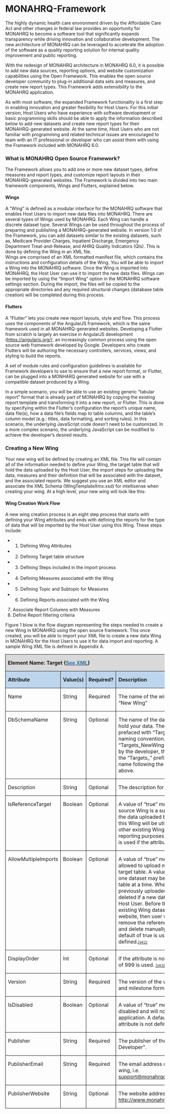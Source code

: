 MONAHRQ-Framework
=================

The highly dynamic health care environment driven by the Affordable Care Act and other changes in federal law provides an opportunity for MONAHRQ to become a software tool that significantly expands transparency while driving innovation and collaborative development. The new architecture of MONAHRQ can be leveraged to accelerate the adoption of the software as a quality reporting solution for internal quality improvement and public reporting. 

With the redesign of MONAHRQ architecture in MONAHRQ 6.0, it is possible to add new data sources, reporting options, and website customization capabilities using the Open Framework. This enables the open source developer community to plug-in additional data sets and measures, and create new report types. This Framework adds extensibility to the MONAHRQ application.

As with most software, the expanded Framework functionality is a first step in enabling innovation and greater flexibility for Host Users. For this initial version, Host Users who have experience with software development or basic programming skills should be able to apply the information described below to add new datasets and create new report types for their MONAHRQ-generated website. At the same time, Host Users who are not familiar with programming and related technical issues are encouraged to team with an IT professional or developer who can assist them with using the Framework included with MONAHRQ 6.0. 

### What is MONAHRQ Open Source Framework?
The Framework allows you to add one or more new dataset types, define measures and report types, and customize report layouts in their MONAHRQ-generated websites. The Framework is divided into two main framework components, Wings and Flutters, explained below.

#### Wings
A “Wing” is defined as a modular interface for the MONAHRQ software that enables Host Users to import new data files into MONAHRQ. There are several types of Wings used by MONAHRQ. Each Wing can handle a discrete dataset type. Several Wings can be used throughout the process of preparing and publishing a MONAHRQ-generated website. In version 1.0 of the Framework, you can add datasets similar to the existing datasets, such as, Medicare Provider Charges, Inpatient Discharge, Emergency Department Treat-and-Release, and AHRQ Quality Indicators (QIs). This is done by defining the Wing in an XML file.   
Wings are comprised of an XML formatted manifest file, which contains the instructions and configuration details of the Wing. You will be able to import a Wing into the MONAHRQ software. Once the Wing is imported into MONAHRQ, the Host User can use it to import the new data files. 
Wings can be imported by using the “Import Wing” option in the MONAHRQ software settings section. During the import, the files will be copied to the appropriate directories and any required structural changes (database table creation) will be completed during this process.

#### Flutters

A “Flutter” lets you create new report layouts, style and flow. This process uses the components of the AngularJS framework, which is the same framework used in all MONAHRQ-generated websites. Developing a Flutter from scratch is largely an exercise in AngularJS development (https://angularjs.org/), an increasingly common process using the open source web framework developed by Google. Developers who create Flutters will be authoring the necessary controllers, services, views, and styling to build the reports. 

A set of module rules and configuration guidelines is available for Framework developers to use to ensure that a new report format, or Flutter, can be plugged into a MONHARQ generated website for use with a compatible dataset produced by a Wing. 

In a simple scenario, you will be able to use an existing generic “tabular report” format that is already part of MONAHRQ by copying the existing report template and transforming it into a new report, or Flutter. This is done by specifying within the Flutter’s configuration the report’s unique name, data file(s), how a data file’s fields map to table columns, and the table’s column model (e.g.: titles, data formatting, and sorting rules). In this scenario, the underlying JavaScript code doesn’t need to be customized. In a more complex scenario, the underlying JavaScript can be modified to achieve the developer’s desired results.



### Creating a New Wing
Your new wing will be defined by creating an XML file. This file will contain all of the information needed to define your Wing, the target table that will hold the data uploaded by the Host User, the import steps for uploading the data, measures and their definition that will be associated with the dataset, and the associated reports. We suggest you use an XML editor and associate the XML Schema (WingTemplateXmx.xsd) for intellisense when creating your wing. At a high level, your new wing will look like this:
<?xml version="1.0" encoding="utf-8" ?>
<Target>
  <Columns />
  <ImportSteps />
  <Measures />
  <Reports />
</Target>

#### Wing Creation Work Flow
A new wing creation process is an eight step process that starts with defining your Wing attributes and ends with defining the reports for the type of data that will be imported by the Host User using this Wing. These steps include:
* 1.	Defining Wing Attributes
* 2.	Defining Target table structure
* 3.	Defining Steps included in the import process
* 4.	Defining Measures associated with the Wing
* 5.	Defining Topic and Subtopic for Measures
* 6.	Defining Reports associated with the Wing
7.	Associate Report Columns with Measures
8.	Define Report filtering criteria

Figure 1 blow is the flow diagram representing the steps needed to create a new Wing in MONAHRQ using the open source framework. This once created, you will be able to import your XML file to create a new data Wing in MONAHRQ for the Host Users to use it for data import and reporting. A sample Wing XML file is defined in Appendix A.


<table class=MsoTableGrid border=1 cellspacing=0 cellpadding=0
 style='border-collapse:collapse;border:none'>
 <tr>
  <td width=623 colspan=4 valign=top style='width:467.5pt;border:solid windowtext 1.0pt;
  background:#D9D9D9;padding:0in 5.4pt 0in 5.4pt'>
  <p class=MsoNormal style='line-height:normal'><b>Element Name: Target (</b><span
  style='color:#2E75B6'><a href="#Wing_Target_block" target="_blank"><b><span
  style='color:#2E75B6'>See XML</span></b></a></span><b>)</b></p>
  </td>
 </tr>
 <tr>
  <td width=145 valign=top style='width:108.6pt;border:solid windowtext 1.0pt;
  border-top:none;background:#BDD6EE;padding:0in 5.4pt 0in 5.4pt'>
  <p class=MsoNormal style='line-height:normal'><b>Attribute</b></p>
  </td>
  <td width=68 valign=top style='width:51.0pt;border-top:none;border-left:none;
  border-bottom:solid windowtext 1.0pt;border-right:solid windowtext 1.0pt;
  background:#BDD6EE;padding:0in 5.4pt 0in 5.4pt'>
  <p class=MsoNormal style='line-height:normal'><b>Value(s)</b></p>
  </td>
  <td width=120 valign=top style='width:90.1pt;border-top:none;border-left:
  none;border-bottom:solid windowtext 1.0pt;border-right:solid windowtext 1.0pt;
  background:#BDD6EE;padding:0in 5.4pt 0in 5.4pt'>
  <p class=MsoNormal style='line-height:normal'><b>Required?</b></p>
  </td>
  <td width=290 valign=top style='width:217.8pt;border-top:none;border-left:
  none;border-bottom:solid windowtext 1.0pt;border-right:solid windowtext 1.0pt;
  background:#BDD6EE;padding:0in 5.4pt 0in 5.4pt'>
  <p class=MsoNormal style='line-height:normal'><b>Description</b></p>
  </td>
 </tr>
 <tr>
  <td width=145 valign=top style='width:108.6pt;border:solid windowtext 1.0pt;
  border-top:none;padding:0in 5.4pt 0in 5.4pt'>
  <p class=MsoNormal style='line-height:normal'>Name</p>
  </td>
  <td width=68 valign=top style='width:51.0pt;border-top:none;border-left:none;
  border-bottom:solid windowtext 1.0pt;border-right:solid windowtext 1.0pt;
  padding:0in 5.4pt 0in 5.4pt'>
  <p class=MsoNormal style='line-height:normal'>String</p>
  </td>
  <td width=120 valign=top style='width:90.1pt;border-top:none;border-left:
  none;border-bottom:solid windowtext 1.0pt;border-right:solid windowtext 1.0pt;
  padding:0in 5.4pt 0in 5.4pt'>
  <p class=MsoNormal style='line-height:normal'>Required</p>
  </td>
  <td width=290 valign=top style='width:217.8pt;border-top:none;border-left:
  none;border-bottom:solid windowtext 1.0pt;border-right:solid windowtext 1.0pt;
  padding:0in 5.4pt 0in 5.4pt'>
  <p class=MsoNormal style='line-height:normal'>The name of the wing target
  dataset, i.e. “New Wing”</p>
  </td>
 </tr>
 <tr>
  <td width=145 valign=top style='width:108.6pt;border:solid windowtext 1.0pt;
  border-top:none;padding:0in 5.4pt 0in 5.4pt'>
  <p class=MsoNormal style='line-height:normal'>DbSchemaName</p>
  </td>
  <td width=68 valign=top style='width:51.0pt;border-top:none;border-left:none;
  border-bottom:solid windowtext 1.0pt;border-right:solid windowtext 1.0pt;
  padding:0in 5.4pt 0in 5.4pt'>
  <p class=MsoNormal style='line-height:normal'>String</p>
  </td>
  <td width=120 valign=top style='width:90.1pt;border-top:none;border-left:
  none;border-bottom:solid windowtext 1.0pt;border-right:solid windowtext 1.0pt;
  padding:0in 5.4pt 0in 5.4pt'>
  <p class=MsoNormal style='line-height:normal'>Optional</p>
  </td>
  <td width=290 valign=top style='width:217.8pt;border-top:none;border-left:
  none;border-bottom:solid windowtext 1.0pt;border-right:solid windowtext 1.0pt;
  padding:0in 5.4pt 0in 5.4pt'>
  <p class=MsoNormal style='line-height:normal'>The name of the database table
  that will hold your data. The table name is typically prefaced with
  “Targets_” as part of the naming convention. For example, “Targets_NewWing”.
  If one is not provided by the developer, the system will prepend the
  “Targets_” prefix to the target dataset name following the conventions stated
  above.</p>
  </td>
 </tr>
 <tr>
  <td width=145 valign=top style='width:108.6pt;border:solid windowtext 1.0pt;
  border-top:none;padding:0in 5.4pt 0in 5.4pt'>
  <p class=MsoNormal style='line-height:normal'>Description</p>
  </td>
  <td width=68 valign=top style='width:51.0pt;border-top:none;border-left:none;
  border-bottom:solid windowtext 1.0pt;border-right:solid windowtext 1.0pt;
  padding:0in 5.4pt 0in 5.4pt'>
  <p class=MsoNormal style='line-height:normal'>String</p>
  </td>
  <td width=120 valign=top style='width:90.1pt;border-top:none;border-left:
  none;border-bottom:solid windowtext 1.0pt;border-right:solid windowtext 1.0pt;
  padding:0in 5.4pt 0in 5.4pt'>
  <p class=MsoNormal style='line-height:normal'>Optional</p>
  </td>
  <td width=290 valign=top style='width:217.8pt;border-top:none;border-left:
  none;border-bottom:solid windowtext 1.0pt;border-right:solid windowtext 1.0pt;
  padding:0in 5.4pt 0in 5.4pt'>
  <p class=MsoNormal style='line-height:normal'>The description for the wing
  target dataset.</p>
  </td>
 </tr>
 <tr>
  <td width=145 valign=top style='width:108.6pt;border:solid windowtext 1.0pt;
  border-top:none;padding:0in 5.4pt 0in 5.4pt'>
  <p class=MsoNormal style='line-height:normal'>IsReferenceTarget</p>
  </td>
  <td width=68 valign=top style='width:51.0pt;border-top:none;border-left:none;
  border-bottom:solid windowtext 1.0pt;border-right:solid windowtext 1.0pt;
  padding:0in 5.4pt 0in 5.4pt'>
  <p class=MsoNormal style='line-height:normal'>Boolean</p>
  </td>
  <td width=120 valign=top style='width:90.1pt;border-top:none;border-left:
  none;border-bottom:solid windowtext 1.0pt;border-right:solid windowtext 1.0pt;
  padding:0in 5.4pt 0in 5.4pt'>
  <p class=MsoNormal style='line-height:normal'>Optional</p>
  </td>
  <td width=290 valign=top style='width:217.8pt;border-top:none;border-left:
  none;border-bottom:solid windowtext 1.0pt;border-right:solid windowtext 1.0pt;
  padding:0in 5.4pt 0in 5.4pt'>
  <p class=MsoNormal style='line-height:normal'>A value of “true” means that
  the open source Wing is a supplementary wing and the data uploaded by the
  Host User using this Wing will be utilized in conjunction with other existing
  Wing target datasets for reporting purposes. A default value of false is used
  if the attribute is not <a>defined.</a><span class=MsoCommentReference><span
  style='font-size:8.0pt'><a class=msocomanchor id="_anchor_1"
  onmouseover="msoCommentShow('_anchor_1','_com_1')"
  onmouseout="msoCommentHide('_com_1')" href="#_msocom_1" language=JavaScript
  name="_msoanchor_1">[VK1]</a>&nbsp;</span></span></p>
  </td>
 </tr>
 <tr>
  <td width=145 valign=top style='width:108.6pt;border:solid windowtext 1.0pt;
  border-top:none;padding:0in 5.4pt 0in 5.4pt'>
  <p class=MsoNormal style='line-height:normal'>AllowMultipleImports</p>
  </td>
  <td width=68 valign=top style='width:51.0pt;border-top:none;border-left:none;
  border-bottom:solid windowtext 1.0pt;border-right:solid windowtext 1.0pt;
  padding:0in 5.4pt 0in 5.4pt'>
  <p class=MsoNormal style='line-height:normal'>Boolean</p>
  </td>
  <td width=120 valign=top style='width:90.1pt;border-top:none;border-left:
  none;border-bottom:solid windowtext 1.0pt;border-right:solid windowtext 1.0pt;
  padding:0in 5.4pt 0in 5.4pt'>
  <p class=MsoNormal style='line-height:normal'>Optional</p>
  </td>
  <td width=290 valign=top style='width:217.8pt;border-top:none;border-left:
  none;border-bottom:solid windowtext 1.0pt;border-right:solid windowtext 1.0pt;
  padding:0in 5.4pt 0in 5.4pt'>
  <p class=MsoNormal style='line-height:normal'>A value of “true” means the end
  user will be allowed to upload multiple datasets into the target table. A
  value of “false” means only one dataset may be loaded into the target table
  at a time. When set to true, then previously uploaded dataset is automatically
  deleted if a new data file is imported by the Host User. Before the import
  begins. If an existing Wing dataset is already linked to a website, then user
  will be prompted to remove the reference to the linked website and delete
  manually before trying upload.  A default of true is used if the attribute is
  not <a>defined.</a><span class=MsoCommentReference><span style='font-size:
  8.0pt'><a class=msocomanchor id="_anchor_2"
  onmouseover="msoCommentShow('_anchor_2','_com_2')"
  onmouseout="msoCommentHide('_com_2')" href="#_msocom_2" language=JavaScript
  name="_msoanchor_2">[VK2]</a>&nbsp;</span></span></p>
  </td>
 </tr>
 <tr>
  <td width=145 valign=top style='width:108.6pt;border:solid windowtext 1.0pt;
  border-top:none;padding:0in 5.4pt 0in 5.4pt'>
  <p class=MsoNormal style='line-height:normal'>DisplayOrder</p>
  </td>
  <td width=68 valign=top style='width:51.0pt;border-top:none;border-left:none;
  border-bottom:solid windowtext 1.0pt;border-right:solid windowtext 1.0pt;
  padding:0in 5.4pt 0in 5.4pt'>
  <p class=MsoNormal style='line-height:normal'>Int</p>
  </td>
  <td width=120 valign=top style='width:90.1pt;border-top:none;border-left:
  none;border-bottom:solid windowtext 1.0pt;border-right:solid windowtext 1.0pt;
  padding:0in 5.4pt 0in 5.4pt'>
  <p class=MsoNormal style='line-height:normal'>Optional</p>
  </td>
  <td width=290 valign=top style='width:217.8pt;border-top:none;border-left:
  none;border-bottom:solid windowtext 1.0pt;border-right:solid windowtext 1.0pt;
  padding:0in 5.4pt 0in 5.4pt'>
  <p class=MsoNormal style='line-height:normal'>If the attribute is not
  defined, a default value of 999 <a>is used. </a><span
  class=MsoCommentReference><span style='font-size:8.0pt'><a
  class=msocomanchor id="_anchor_3"
  onmouseover="msoCommentShow('_anchor_3','_com_3')"
  onmouseout="msoCommentHide('_com_3')" href="#_msocom_3" language=JavaScript
  name="_msoanchor_3">[VK3]</a>&nbsp;</span></span></p>
  </td>
 </tr>
 <tr>
  <td width=145 valign=top style='width:108.6pt;border:solid windowtext 1.0pt;
  border-top:none;padding:0in 5.4pt 0in 5.4pt'>
  <p class=MsoNormal style='line-height:normal'>Version</p>
  </td>
  <td width=68 valign=top style='width:51.0pt;border-top:none;border-left:none;
  border-bottom:solid windowtext 1.0pt;border-right:solid windowtext 1.0pt;
  padding:0in 5.4pt 0in 5.4pt'>
  <p class=MsoNormal style='line-height:normal'>String</p>
  </td>
  <td width=120 valign=top style='width:90.1pt;border-top:none;border-left:
  none;border-bottom:solid windowtext 1.0pt;border-right:solid windowtext 1.0pt;
  padding:0in 5.4pt 0in 5.4pt'>
  <p class=MsoNormal style='line-height:normal'>Required</p>
  </td>
  <td width=290 valign=top style='width:217.8pt;border-top:none;border-left:
  none;border-bottom:solid windowtext 1.0pt;border-right:solid windowtext 1.0pt;
  padding:0in 5.4pt 0in 5.4pt'>
  <p class=MsoNormal style='line-height:normal'>The version of the wing in a
  major, minor and milestone format, i.e. “1.0.0”.</p>
  </td>
 </tr>
 <tr>
  <td width=145 valign=top style='width:108.6pt;border:solid windowtext 1.0pt;
  border-top:none;padding:0in 5.4pt 0in 5.4pt'>
  <p class=MsoNormal style='line-height:normal'>IsDisabled</p>
  </td>
  <td width=68 valign=top style='width:51.0pt;border-top:none;border-left:none;
  border-bottom:solid windowtext 1.0pt;border-right:solid windowtext 1.0pt;
  padding:0in 5.4pt 0in 5.4pt'>
  <p class=MsoNormal style='line-height:normal'>Boolean</p>
  </td>
  <td width=120 valign=top style='width:90.1pt;border-top:none;border-left:
  none;border-bottom:solid windowtext 1.0pt;border-right:solid windowtext 1.0pt;
  padding:0in 5.4pt 0in 5.4pt'>
  <p class=MsoNormal style='line-height:normal'>Optional</p>
  </td>
  <td width=290 valign=top style='width:217.8pt;border-top:none;border-left:
  none;border-bottom:solid windowtext 1.0pt;border-right:solid windowtext 1.0pt;
  padding:0in 5.4pt 0in 5.4pt'>
  <p class=MsoNormal style='line-height:normal'>A value of “true” means the
  target wing is disabled and will not be displayed in the application. A
  default of false is used if the attribute is not defined.</p>
  </td>
 </tr>
 <tr>
  <td width=145 valign=top style='width:108.6pt;border:solid windowtext 1.0pt;
  border-top:none;padding:0in 5.4pt 0in 5.4pt'>
  <p class=MsoNormal style='line-height:normal'>Publisher</p>
  </td>
  <td width=68 valign=top style='width:51.0pt;border-top:none;border-left:none;
  border-bottom:solid windowtext 1.0pt;border-right:solid windowtext 1.0pt;
  padding:0in 5.4pt 0in 5.4pt'>
  <p class=MsoNormal style='line-height:normal'>String</p>
  </td>
  <td width=120 valign=top style='width:90.1pt;border-top:none;border-left:
  none;border-bottom:solid windowtext 1.0pt;border-right:solid windowtext 1.0pt;
  padding:0in 5.4pt 0in 5.4pt'>
  <p class=MsoNormal style='line-height:normal'>Required</p>
  </td>
  <td width=290 valign=top style='width:217.8pt;border-top:none;border-left:
  none;border-bottom:solid windowtext 1.0pt;border-right:solid windowtext 1.0pt;
  padding:0in 5.4pt 0in 5.4pt'>
  <p class=MsoNormal style='line-height:normal'>The publisher of the wing, i.e.
  “MONAHRQ Developer”.</p>
  </td>
 </tr>
 <tr>
  <td width=145 valign=top style='width:108.6pt;border:solid windowtext 1.0pt;
  border-top:none;padding:0in 5.4pt 0in 5.4pt'>
  <p class=MsoNormal style='line-height:normal'>PublisherEmail</p>
  </td>
  <td width=68 valign=top style='width:51.0pt;border-top:none;border-left:none;
  border-bottom:solid windowtext 1.0pt;border-right:solid windowtext 1.0pt;
  padding:0in 5.4pt 0in 5.4pt'>
  <p class=MsoNormal style='line-height:normal'>String</p>
  </td>
  <td width=120 valign=top style='width:90.1pt;border-top:none;border-left:
  none;border-bottom:solid windowtext 1.0pt;border-right:solid windowtext 1.0pt;
  padding:0in 5.4pt 0in 5.4pt'>
  <p class=MsoNormal style='line-height:normal'>Required</p>
  </td>
  <td width=290 valign=top style='width:217.8pt;border-top:none;border-left:
  none;border-bottom:solid windowtext 1.0pt;border-right:solid windowtext 1.0pt;
  padding:0in 5.4pt 0in 5.4pt'>
  <p class=MsoNormal style='line-height:normal'>The email address of the
  publisher of the wing, i.e. <a
  href="mailto:support@monahrqdeveloperExample.com">support@monahrqdeveloperExample.com</a>.</p>
  </td>
 </tr>
 <tr>
  <td width=145 valign=top style='width:108.6pt;border:solid windowtext 1.0pt;
  border-top:none;padding:0in 5.4pt 0in 5.4pt'>
  <p class=MsoNormal style='line-height:normal'>PublisherWebsite</p>
  </td>
  <td width=68 valign=top style='width:51.0pt;border-top:none;border-left:none;
  border-bottom:solid windowtext 1.0pt;border-right:solid windowtext 1.0pt;
  padding:0in 5.4pt 0in 5.4pt'>
  <p class=MsoNormal style='line-height:normal'>String</p>
  </td>
  <td width=120 valign=top style='width:90.1pt;border-top:none;border-left:
  none;border-bottom:solid windowtext 1.0pt;border-right:solid windowtext 1.0pt;
  padding:0in 5.4pt 0in 5.4pt'>
  <p class=MsoNormal style='line-height:normal'>Optional</p>
  </td>
  <td width=290 valign=top style='width:217.8pt;border-top:none;border-left:
  none;border-bottom:solid windowtext 1.0pt;border-right:solid windowtext 1.0pt;
  padding:0in 5.4pt 0in 5.4pt'>
  <p class=MsoNormal style='line-height:normal'>The website address for the
  publisher, i.e. <a name="OLE_LINK4"></a><a name="OLE_LINK3"></a><a
  href="http://www.monahrqdeveloperExample.com">http://www.monahrqdeveloperExample.com</a>.</p>
  </td>
 </tr>
</table>
